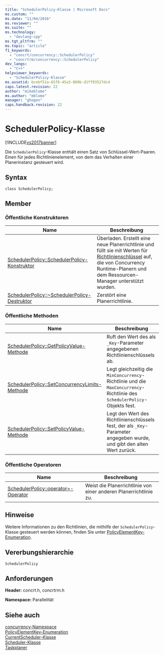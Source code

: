 ```yaml
---
title: "SchedulerPolicy-Klasse | Microsoft Docs"
ms.custom: ""
ms.date: "11/04/2016"
ms.reviewer: ""
ms.suite: ""
ms.technology: 
  - "devlang-cpp"
ms.tgt_pltfrm: ""
ms.topic: "article"
f1_keywords: 
  - "concrt/concurrency::SchedulerPolicy"
  - "concrtrm/concurrency::SchedulerPolicy"
dev_langs: 
  - "C++"
helpviewer_keywords: 
  - "SchedulerPolicy-Klasse"
ms.assetid: bcebf51a-65f8-45a3-809b-d1ff93527dc4
caps.latest.revision: 22
author: "mikeblome"
ms.author: "mblome"
manager: "ghogen"
caps.handback.revision: 22
---
```

# SchedulerPolicy-Klasse
[!INCLUDE[vs2017banner](../../../assembler/inline/includes/vs2017banner.md)]

Die `SchedulerPolicy`\-Klasse enthält einen Satz von Schlüssel\-Wert\-Paaren. Einen für jedes Richtlinienelement, von dem das Verhalten einer Planerinstanz gesteuert wird.  
  
## Syntax  
  
```  
class SchedulerPolicy;  
```  
  
## Member  
  
### Öffentliche Konstruktoren  
  
|Name|**Beschreibung**|  
|----------|----------------------|  
|[SchedulerPolicy::SchedulerPolicy\-Konstruktor](../Topic/SchedulerPolicy::SchedulerPolicy%20Constructor.md)|Überladen.  Erstellt eine neue Planerrichtlinie und füllt sie mit Werten für [Richtlinienschlüssel](../Topic/PolicyElementKey%20Enumeration.md) auf, die von Concurrency Runtime\-Planern und dem Ressourcen\-Manager unterstützt wurden.|  
|[SchedulerPolicy::~SchedulerPolicy\-Destruktor](../Topic/SchedulerPolicy::~SchedulerPolicy%20Destructor.md)|Zerstört eine Planerrichtlinie.|  
  
### Öffentliche Methoden  
  
|Name|**Beschreibung**|  
|----------|----------------------|  
|[SchedulerPolicy::GetPolicyValue\-Methode](../Topic/SchedulerPolicy::GetPolicyValue%20Method.md)|Ruft den Wert des als `_Key`\-Parameter angegebenen Richtlinienschlüssels ab.|  
|[SchedulerPolicy::SetConcurrencyLimits\-Methode](../Topic/SchedulerPolicy::SetConcurrencyLimits%20Method.md)|Legt gleichzeitig die `MinConcurrency`\-Richtlinie und die `MaxConcurrency`\-Richtlinie des `SchedulerPolicy`\-Objekts fest.|  
|[SchedulerPolicy::SetPolicyValue\-Methode](../Topic/SchedulerPolicy::SetPolicyValue%20Method.md)|Legt den Wert des Richtlinienschlüssels fest, der als `_Key`\-Parameter angegeben wurde, und gibt den alten Wert zurück.|  
  
### Öffentliche Operatoren  
  
|Name|**Beschreibung**|  
|----------|----------------------|  
|[SchedulerPolicy::operator\=\-Operator](../Topic/SchedulerPolicy::operator=%20Operator.md)|Weist die Planerrichtlinie von einer anderen Planerrichtlinie zu.|  
  
## Hinweise  
 Weitere Informationen zu den Richtlinien, die mithilfe der `SchedulerPolicy`\-Klasse gesteuert werden können, finden Sie unter [PolicyElementKey\-Enumeration](../Topic/PolicyElementKey%20Enumeration.md).  
  
## Vererbungshierarchie  
 `SchedulerPolicy`  
  
## Anforderungen  
 **Header:** concrt.h, concrtrm.h  
  
 **Namespace:** Parallelität  
  
## Siehe auch  
 [concurrency\-Namespace](../../../parallel/concrt/reference/concurrency-namespace.md)   
 [PolicyElementKey\-Enumeration](../Topic/PolicyElementKey%20Enumeration.md)   
 [CurrentScheduler\-Klasse](../../../parallel/concrt/reference/currentscheduler-class.md)   
 [Scheduler\-Klasse](../../../parallel/concrt/reference/scheduler-class.md)   
 [Taskplaner](../../../parallel/concrt/task-scheduler-concurrency-runtime.md)